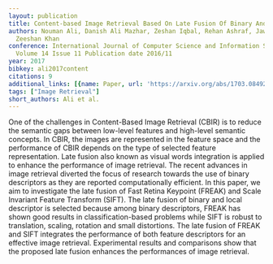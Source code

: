 ```yaml
---
layout: publication
title: Content-based Image Retrieval Based On Late Fusion Of Binary And Local Descriptors
authors: Nouman Ali, Danish Ali Mazhar, Zeshan Iqbal, Rehan Ashraf, Jawad Ahmed, Farrukh
  Zeeshan Khan
conference: International Journal of Computer Science and Information Security (IJCSIS)
  Volume 14 Issue 11 Publication date 2016/11
year: 2017
bibkey: ali2017content
citations: 9
additional_links: [{name: Paper, url: 'https://arxiv.org/abs/1703.08492'}]
tags: ["Image Retrieval"]
short_authors: Ali et al.
---
```

One of the challenges in Content-Based Image Retrieval (CBIR) is to reduce
the semantic gaps between low-level features and high-level semantic concepts.
In CBIR, the images are represented in the feature space and the performance of
CBIR depends on the type of selected feature representation. Late fusion also
known as visual words integration is applied to enhance the performance of
image retrieval. The recent advances in image retrieval diverted the focus of
research towards the use of binary descriptors as they are reported
computationally efficient. In this paper, we aim to investigate the late fusion
of Fast Retina Keypoint (FREAK) and Scale Invariant Feature Transform (SIFT).
The late fusion of binary and local descriptor is selected because among binary
descriptors, FREAK has shown good results in classification-based problems
while SIFT is robust to translation, scaling, rotation and small distortions.
The late fusion of FREAK and SIFT integrates the performance of both feature
descriptors for an effective image retrieval. Experimental results and
comparisons show that the proposed late fusion enhances the performances of
image retrieval.